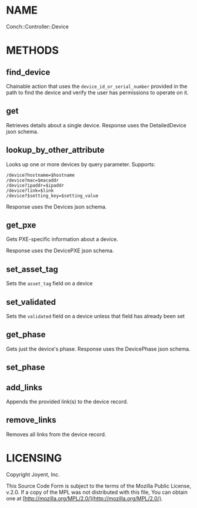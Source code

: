 # NAME

Conch::Controller::Device

# METHODS

## find\_device

Chainable action that uses the `device_id_or_serial_number` provided in the path
to find the device and verify the user has permissions to operate on it.

## get

Retrieves details about a single device. Response uses the DetailedDevice json schema.

## lookup\_by\_other\_attribute

Looks up one or more devices by query parameter. Supports:

```
/device?hostname=$hostname
/device?mac=$macaddr
/device?ipaddr=$ipaddr
/device?link=$link
/device?$setting_key=$setting_value
```

Response uses the Devices json schema.

## get\_pxe

Gets PXE-specific information about a device.

Response uses the DevicePXE json schema.

## set\_asset\_tag

Sets the `asset_tag` field on a device

## set\_validated

Sets the `validated` field on a device unless that field has already been set

## get\_phase

Gets just the device's phase. Response uses the DevicePhase json schema.

## set\_phase

## add\_links

Appends the provided link(s) to the device record.

## remove\_links

Removes all links from the device record.

# LICENSING

Copyright Joyent, Inc.

This Source Code Form is subject to the terms of the Mozilla Public License,
v.2.0. If a copy of the MPL was not distributed with this file, You can obtain
one at [http://mozilla.org/MPL/2.0/](http://mozilla.org/MPL/2.0/).
